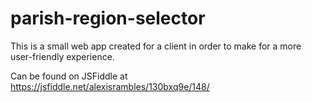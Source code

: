 # parish-region-selector

This is a small web app created for a client in order to make for a more user-friendly experience.

Can be found on JSFiddle at https://jsfiddle.net/alexisrambles/130bxq9e/148/
